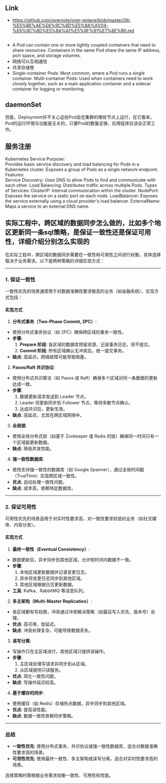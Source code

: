 ## Link

* https://github.com/overnote/over-golang/blob/master/06-%E5%BE%AE%E6%9C%8D%E5%8A%A1/04-%E6%9C%8D%E5%8A%A1%E5%8F%91%E7%8E%B0.md

##     

* A Pod can contain one or more tightly coupled containers that need to share resources.
  Containers in the same Pod share the same IP address, port space, and storage volumes.
* 网络可以互相通信
* 共享存储卷
* Single-container Pods: Most common, where a Pod runs a single container.
  Multi-container Pods: Used when containers need to work closely together, such as a main application container and a
  sidecar container for logging or monitoring.

## daemonSet

但是，Deployment并不关心这些Pod会在集群的哪些节点上运行，在它看来，Pod的运行环境与功能是无关的，只要Pod的数量足够，应用程序应该会正常工作。

## 服务注册

Kubernetes Service
Purpose:  
Provides basic service discovery and load balancing for Pods in a Kubernetes cluster.
Exposes a group of Pods as a single network endpoint.
Features:  
Service Discovery: Uses DNS to allow Pods to find and communicate with each other.
Load Balancing: Distributes traffic across multiple Pods.
Types of Services:
ClusterIP: Internal communication within the cluster.
NodePort: Exposes the service on a static port on each node.
LoadBalancer: Exposes the service externally using a cloud provider's load balancer.
ExternalName: Maps a service to an external DNS name.

## 实际工程中，跨区域的数据同步怎么做的，比如多个地区更新同一条sql策略，是保证一致性还是保证可用性，详细介绍分别怎么实现的

在实际工程中，跨区域的数据同步需要在一致性和可用性之间进行权衡，具体选择取决于业务需求。以下是两种策略的详细实现方式：

---

### **1. 保证一致性**

一致性优先的场景通常用于对数据准确性要求极高的业务（如金融系统）。实现方式包括：

#### **实现方式**

1. **分布式事务（Two-Phase Commit, 2PC）**:

- 使用分布式事务协议（如 2PC）确保跨区域的事务一致性。
- **步骤**:
    1. **Prepare 阶段**: 各区域的数据库预留资源，记录事务日志，但不提交。
    2. **Commit 阶段**: 所有区域确认无冲突后，统一提交事务。
- **缺点**: 高延迟，网络故障可能导致阻塞。

2. **Paxos/Raft 共识协议**:

- 使用分布式共识算法（如 Paxos 或 Raft）确保多个区域对同一条数据的更新达成一致。
- **步骤**:
    1. 数据更新请求发送到 Leader 节点。
    2. Leader 将更新同步到 Follower 节点，等待多数节点确认。
    3. 达成共识后，更新生效。
- **缺点**: 高延迟，尤其在跨区域网络中。

3. **全局锁**:

- 使用全局分布式锁（如基于 Zookeeper 或 Redis 的锁）确保同一时间只有一个区域能更新数据。
- **缺点**: 降低并发性能。

4. **强一致性数据库**:

- 使用支持强一致性的数据库（如 Google Spanner），通过全局时间戳（TrueTime）实现跨区域一致性。
- **优点**: 自动处理一致性问题。
- **缺点**: 成本高，依赖特定数据库。

---

### **2. 保证可用性**

可用性优先的场景适用于对实时性要求高、对一致性要求较低的业务（如社交媒体、内容分发）。

#### **实现方式**

1. **最终一致性（Eventual Consistency）**:

- 数据更新后，异步同步到其他区域，允许短时间内数据不一致。
- **步骤**:
    1. 本地区域更新数据并记录变更日志。
    2. 异步将变更日志同步到其他区域。
    3. 其他区域根据日志更新数据。
- **工具**: Kafka、RabbitMQ 等消息队列。

2. **多主架构（Multi-Master Replication）**:

- 各区域都有写权限，冲突通过冲突解决策略（如最后写入优先、版本号）处理。
- **优点**: 高可用，低延迟。
- **缺点**: 冲突处理复杂，可能导致数据丢失。

3. **读写分离**:

- 写操作只在主区域进行，其他区域只提供读操作。
- **步骤**:
    1. 主区域处理写请求并同步到从区域。
    2. 从区域提供只读服务。
- **优点**: 简化一致性问题。
- **缺点**: 写操作延迟较高。

4. **基于缓存的同步**:

- 使用缓存（如 Redis）存储热点数据，异步同步到其他区域。
- **优点**: 提高读性能。
- **缺点**: 数据一致性依赖同步策略。

---

### **总结**

- **一致性优先**: 使用分布式事务、共识协议或强一致性数据库，适合对数据准确性要求高的场景。
- **可用性优先**: 使用最终一致性、多主架构或读写分离，适合对实时性要求高的场景。

选择策略时需根据业务需求权衡一致性、可用性和性能。